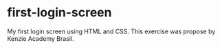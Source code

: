 # first-login-screen
My first login screen using HTML and CSS. This exercise was propose by Kenzie Academy Brasil.
